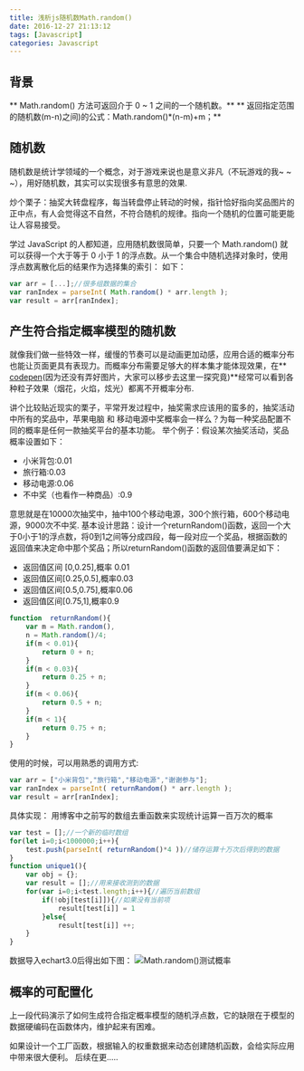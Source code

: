 ```yaml
---
title: 浅析js随机数Math.random()
date: 2016-12-27 21:13:12
tags: [Javascript]
categories: Javascript
---
```


## 背景
** Math.random() 方法可返回介于 0 ~ 1 之间的一个随机数。**
** 返回指定范围的随机数(m-n)之间)的公式：Math.random()*(n-m)+m；**

## 随机数
随机数是统计学领域的一个概念，对于游戏来说也是意义非凡（不玩游戏的我~ ~ ~），用好随机数，其实可以实现很多有意思的效果.

炒个栗子：抽奖大转盘程序，每当转盘停止转动的时候，指针恰好指向奖品图片的正中点，有人会觉得这不自然，不符合随机的规律。指向一个随机的位置可能更能让人容易接受。

学过 JavaScript 的人都知道，应用随机数很简单，只要一个 Math.random() 就可以获得一个大于等于 0 小于 1 的浮点数。从一个集合中随机选择对象时，使用浮点数离散化后的结果作为选择集的索引：
如下：
```javascript
var arr = [...];//很多组数据的集合
var ranIndex = parseInt( Math.random() * arr.length );
var result = arr[ranIndex];
```
## 产生符合指定概率模型的随机数
就像我们做一些特效一样，缓慢的节奏可以是动画更加动感，应用合适的概率分布也能让页面更具有表现力。而概率分布需要足够大的样本集才能体现效果，在** [codepen][2](因为还没有弄好图片，大家可以移步去这里一探究竟)**经常可以看到各种粒子效果（烟花，火焰，炫光）都离不开概率分布.

讲个比较贴近现实的栗子，平常开发过程中，抽奖需求应该用的蛮多的，抽奖活动中所有的奖品中，苹果电脑 和 移动电源中奖概率会一样么？为每一种奖品配置不同的概率是任何一款抽奖平台的基本功能。
举个例子：假设某次抽奖活动，奖品概率设置如下：
* 小米背包:0.01
* 旅行箱:0.03
* 移动电源:0.06
* 不中奖（也看作一种商品）:0.9

意思就是在10000次抽奖中，抽中100个移动电源，300个旅行箱，600个移动电源，9000次不中奖.
基本设计思路：设计一个returnRandom()函数，返回一个大于0小于1的浮点数，将0到1之间等分成四段，每一段对应一个奖品，根据函数的返回值来决定命中那个奖品；所以returnRandom()函数的返回值要满足如下：
* 返回值区间 [0,0.25],概率 0.01
* 返回值区间[0.25,0.5],概率0.03
* 返回值区间[0.5,0.75],概率0.06
* 返回值区间[0.75,1],概率0.9


```javascript
function  returnRandom(){
	var m = Math.random(),
	n = Math.random()/4;
	if(m < 0.01){
		return 0 + n;
	}
	if(m < 0.03){
		return 0.25 + n;
	}
	if(m < 0.06){
		return 0.5 + n;
	}
	if(m < 1){
		return 0.75 + n;
	}
}
```
使用的时候，可以用熟悉的调用方式:
```javascript
var arr = ["小米背包","旅行箱","移动电源","谢谢参与"];
var ranIndex = parseInt( returnRandom() * arr.length );
var result = arr[ranIndex];
```
具体实现：
用博客中之前写的数组去重函数来实现统计运算一百万次的概率
```javascript
var test = [];//一个新的临时数组
for(let i=0;i<1000000;i++){
	test.push(parseInt( returnRandom()*4 ))//储存运算十万次后得到的数据
}
function unique1(){
	var obj = {};
	var result = [];//用来接收测到的数据
	for(var i=0;i<test.length;i++){//遍历当前数组
		if(!obj[test[i]]){//如果没有当前项
			result[test[i]] = 1
		}else{
			result[test[i]] ++;
	}
}
```
数据导入echart3.0后得出如下图：
![Math.random()测试概率][3]
## 概率的可配置化

上一段代码演示了如何生成符合指定概率模型的随机浮点数，它的缺限在于模型的数据硬编码在函数体内，维护起来有困难。

如果设计一个工厂函数，根据输入的权重数据来动态创建随机函数，会给实际应用中带来很大便利。
后续在更.....



  [1]: http://oiukswkar.bkt.clouddn.com/mathran.jpg
  [2]: http://codepen.io/taobaofed/full/VeYZvL/?count=10000
  [3]: http://oiukswkar.bkt.clouddn.com/mathrandom.png
